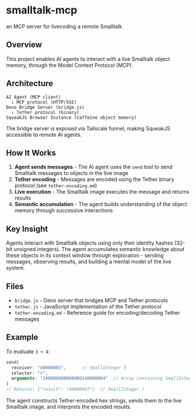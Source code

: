 # smalltalk-mcp
an MCP server for livecoding a remote Smalltalk

## Overview

This project enables AI agents to interact with a live Smalltalk
object memory, through the Model Context Protocol (MCP).

## Architecture

```
AI Agent (MCP client)
  ↓ MCP protocol (HTTP/SSE)
Deno Bridge Server (bridge.js)
  ↓ Tether protocol (binary)
SqueakJS Browser Instance (Caffeine object memory)
```

The bridge server is exposed via Tailscale funnel, making SqueakJS
accessible to remote AI agents.

## How It Works

1. **Agent sends messages** - The AI agent uses the `send` tool to send Smalltalk messages to objects in the live image
2. **Tether encoding** - Messages are encoded using the Tether binary protocol (see `tether-encoding.md`)
3. **Live execution** - The Smalltalk image executes the message and returns results
4. **Semantic accumulation** - The agent builds understanding of the object memory through successive interactions

## Key Insight

Agents interact with Smalltalk objects using only their identity
hashes (32-bit unsigned integers). The agent accumulates semantic
knowledge about these objects in its context window through
exploration - sending messages, observing results, and building a
mental model of the live system.

## Files

- `bridge.js` - Deno server that bridges MCP and Tether protocols
- `tether.js` - JavaScript implementation of the Tether protocol
- `tether-encoding.md` - Reference guide for encoding/decoding Tether messages

## Example

To evaluate `3 + 4`:

```javascript
send(
  receiver: "40000003",      // SmallInteger 3
  selector: "+",
  arguments: "200000080000000140000004"  // Array containing SmallInteger 4
)
// Returns: {"result": "40000007"}  // SmallInteger 7
```

The agent constructs Tether-encoded hex strings, sends them to the
live Smalltalk image, and interprets the encoded results.
